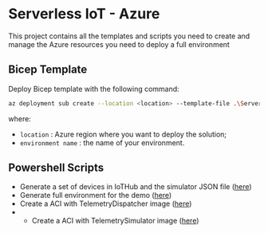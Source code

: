 # Serverless IoT - Azure

This project contains all the templates and scripts you need to create and manage the Azure resources you need to deploy a full environment

## Bicep Template
Deploy Bicep template with the following command:

```bash
az deployment sub create --location <location> --template-file .\ServerlessIoTEnvironment.bicep --parameters environmentName=<name of your environment>
```

where:
* `location` : Azure region where you want to deploy the solution;
* `environment name` : the name of your environment.



## Powershell Scripts

- Generate a set of devices in IoTHub and the simulator JSON file ([here](Scripts/Add-SimulatorDevices.md))
- Generate full environment for the demo ([here](Scripts/New-Environment.md))
- Create a ACI with TelemetryDispatcher image ([here](Scripts/Deploy-TelemetryDispatcherACI.md))
- - Create a ACI with TelemetrySimulator image ([here](Scripts/Deploy-TelemetrySimulatorACI.md))
